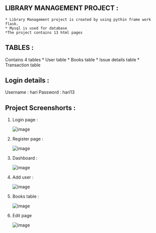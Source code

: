 LIBRARY MANAGEMENT PROJECT :
--------------------------------------------
    * Library Management project is created by using pythin frame work flask.
    * Mysql is used for database
    *The project contains 13 html pages

TABLES :
--------------------
Contains 4 tables
    * User table
    * Books table
    * Issue details table
    * Transaction table
    
Login details :
-----------------------
   Username : hari
   Password : hari13

Project Screenshorts :
----------------------------

1. Login page :

    ![image](https://github.com/Harikrish03/flask_project/assets/90674350/4fb90850-55b1-4532-aac0-faaffbd94f5d)

   
2. Register page :

     ![image](https://github.com/Harikrish03/flask_project/assets/90674350/cc397c6e-a20c-4f9e-aee9-6b0bd5df98f6)

   
4. Dashboard :

   ![image](https://github.com/Harikrish03/flask_project/assets/90674350/4aba24f6-9d74-4bf5-aff2-b4fc5c7d6bbf)

5. Add user :

   ![image](https://github.com/Harikrish03/flask_project/assets/90674350/62cd5da3-5cf0-4f0f-a71d-33e6590dedf6)

6. Books table :

   ![image](https://github.com/Harikrish03/flask_project/assets/90674350/3ea94571-094e-4ae2-9a81-2b0d2cbd0b27)
   
8. Edit page

   ![image](https://github.com/Harikrish03/flask_project/assets/90674350/78e6da80-e459-404c-b9a5-892622bce6da)


